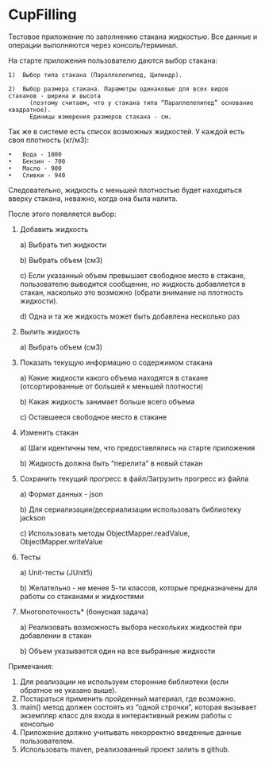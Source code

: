 # CupFilling

Тестовое приложение по заполнению стакана жидкостью.
Все данные и операции выполняются через консоль/терминал.

На старте приложения пользователю даются выбор стакана:

    1)	Выбор типа стакана (Параллелепипед, Цилиндр).
    
    2)	Выбор размера стакана. Параметры одинаковые для всех видов стаканов - ширина и высота 
          (поэтому считаем, что у стакана типа “Параллелепипед” основание квадратное). 
          Единицы измерения размеров стакана - см.

Так же в системе есть список возможных жидкостей. У каждой есть своя плотность (кг/м3):

    •	Вода - 1000
    •	Бензин - 700
    •	Масло - 900
    •	Сливки - 940
Следовательно, жидкость с меньшей плотностью будет находиться вверху стакана, неважно, когда она была налита.

После этого появляется выбор:

1)	Добавить жидкость
    
    a)	Выбрать тип жидкости
    
    b)	Выбрать объем (см3)
    
    c)	Если указанный объем превышает свободное место в стакане, пользователю выводится сообщение, но жидкость добавляется в стакан, насколько это возможно (обрати внимание на плотность жидкости).
    
    d)	Одна и та же жидкость может быть добавлена несколько раз

2.	Вылить жидкость
    
    a)	Выбрать объем (см3)

3.	Показать текущую информацию о содержимом стакана
    
    a)	Какие жидкости какого объема находятся в стакане (отсортированные от большей к меньшей плотности)
    
    b)	Какая жидкость занимает больше всего объема
    
    c)	Оставшееся свободное место в стакане

4.	Изменить стакан
    
    a)	Шаги идентичны тем, что предоставлялись на старте приложения
    
    b)	Жидкость должна быть “перелита” в новый стакан

5.	Сохранить текущий прогресс в файл/Загрузить прогресс из файла
    
    a)	Формат данных - json
    
    b)	Для сериализации/десериализации использовать библиотеку jackson
    
    c)	Использовать методы ObjectMapper.readValue, ObjectMapper.writeValue

6.	Тесты
    
    a)	Unit-тесты (JUnit5)
    
    b)	Желательно - не менее 5-ти классов, которые предназначены для работы со стаканами и жидкостями

7.	Многопоточность* (бонусная задача)
    
    a)	Реализовать возможность выбора нескольких жидкостей при добавлении в стакан
    
    b)	Объем указывается один на все выбранные жидкости

Примечания:
1)	Для реализации не используем сторонние библиотеки (если обратное не указано выше).
2)	Постараться применить пройденный материал, где возможно.
3)	main() метод должен состоять из “одной строчки”, которая вызывает экземпляр класс для входа в интерактивный режим работы с консолью
4)	Приложение должно учитывать некорректно введенные данные пользователем.
5)	Использовать maven, реализованный проект залить в github.
